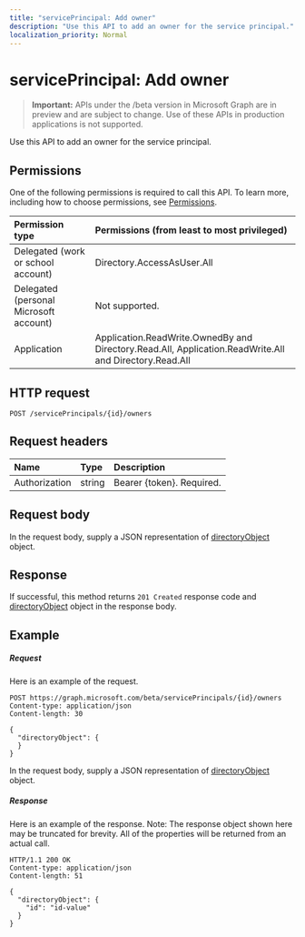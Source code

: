 ```yaml
---
title: "servicePrincipal: Add owner"
description: "Use this API to add an owner for the service principal."
localization_priority: Normal
---
```


# servicePrincipal: Add owner

> **Important:** APIs under the /beta version in Microsoft Graph are in preview and are subject to change. Use of these APIs in production applications is not supported.

Use this API to add an owner for the service principal.

## Permissions
One of the following permissions is required to call this API. To learn more, including how to choose permissions, see [Permissions](/graph/permissions-reference).

|Permission type      | Permissions (from least to most privileged)              |
|:--------------------|:---------------------------------------------------------|
|Delegated (work or school account) | Directory.AccessAsUser.All    |
|Delegated (personal Microsoft account) | Not supported.    |
|Application | Application.ReadWrite.OwnedBy and Directory.Read.All, Application.ReadWrite.All and Directory.Read.All |

## HTTP request
<!-- { "blockType": "ignored" } -->
```http
POST /servicePrincipals/{id}/owners

```
## Request headers
| Name       | Type | Description|
|:---------------|:--------|:----------|
| Authorization  | string  | Bearer {token}. Required. |

## Request body
In the request body, supply a JSON representation of [directoryObject](../resources/directoryobject.md) object.

## Response

If successful, this method returns `201 Created` response code and [directoryObject](../resources/directoryobject.md) object in the response body.

## Example
##### Request
Here is an example of the request.
<!-- {
  "blockType": "request",
  "name": "create_directoryobject_from_serviceprincipal"
}-->
```http
POST https://graph.microsoft.com/beta/servicePrincipals/{id}/owners
Content-type: application/json
Content-length: 30

{
  "directoryObject": {
  }
}
```
In the request body, supply a JSON representation of [directoryObject](../resources/directoryobject.md) object.
##### Response
Here is an example of the response. Note: The response object shown here may be truncated for brevity. All of the properties will be returned from an actual call.
<!-- {
  "blockType": "response",
  "truncated": true,
  "@odata.type": "microsoft.graph.directoryObject"
} -->
```http
HTTP/1.1 200 OK
Content-type: application/json
Content-length: 51

{
  "directoryObject": {
    "id": "id-value"
  }
}
```

<!-- uuid: 8fcb5dbc-d5aa-4681-8e31-b001d5168d79
2015-10-25 14:57:30 UTC -->
<!-- {
  "type": "#page.annotation",
  "description": "Create owner",
  "keywords": "",
  "section": "documentation",
  "tocPath": ""
}-->
